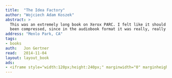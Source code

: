```yaml
---
title:	"The Idea Factory"
author: "Wojciech Adam Koszek"
abstract: >
  This was an extremely long book on Xerox PARC. I felt like it should have
  been compressed, since in the audiobook format it was really, really long.
address: "Menlo Park, CA"
tags:
- books
auth:	Jon Gertner
read:	2014-11-04
layout: layout_book
ads:
- <iframe style="width:120px;height:240px;" marginwidth="0" marginheight="0" scrolling="no" frameborder="0" src="//ws-na.amazon-adsystem.com/widgets/q?ServiceVersion=20070822&OneJS=1&Operation=GetAdHtml&MarketPlace=US&source=ss&ref=ss_til&ad_type=product_link&tracking_id=wkoszek-20&marketplace=amazon&region=US&placement=0143122797&asins=0143122797&linkId=C5TEX655RZEIAA2H&show_border=false&link_opens_in_new_window=true&price_color=333333&title_color=C00000&bg_color=FFFFFF"></iframe>
---
```


